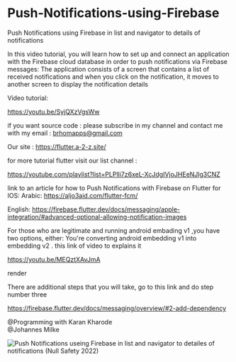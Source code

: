 # Push-Notifications-using-Firebase
Push Notifications using Firebase in list and navigator to details of notifications

In this video tutorial, you will learn how to set up and connect an application with the Firebase cloud database in order to push notifications via Firebase messages: The application consists of a screen that contains a list of received notifications and when you click on the notification, it moves to another screen to display the notification details

Video tutorial:

https://youtu.be/SyjQXzVgsWw

if you want source code :
please subscribe in my channel and contact me with my email :
brhomapps@gmail.com


Our site :
https://flutter.a-2-z.site/



 for more tutorial flutter visit our list channel :
 
https://youtube.com/playlist?list=PLPlli7z6xeL-XcJdgIVjoJHEeNJlg3CNZ

link to an article for how to Push Notifications with Firebase on Flutter for IOS:
Arabic: https://aljo3aid.com/flutter-fcm/

English: https://firebase.flutter.dev/docs/messaging/apple-integration/#advanced-optional-allowing-notification-images

For those who are legitimate and running android embading v1 ,you have two options, either:
You're converting android embedding v1 into embedding  v2 . this link of video to explains it

https://youtu.be/MEQztXAvJmA

render 

There are additional steps that you will take, go to this link and do step number three

https://firebase.flutter.dev/docs/messaging/overview/#2-add-dependency

 @Programming with Karan Kharode  
 @Johannes Milke  



![Push Notifications useing Firebase in list and navigator to detailes of notifications (Null Safety 2022)](https://user-images.githubusercontent.com/69330783/199578310-b87568f6-7273-4877-a66f-d19f11c89870.png)
